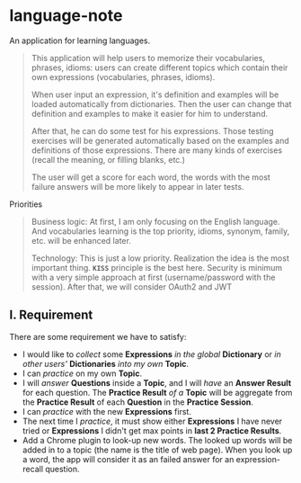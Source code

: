 language-note
==============
An application for learning languages.

> This application will help users to memorize their vocabularies, phrases, idioms: users can create different topics which contain their own expressions (vocabularies, phrases, idioms).<p/>
> When user input an expression, it's definition and examples will be loaded automatically from dictionaries. Then the user can change that definition and examples to make it easier for him to understand.<p/>
> After that, he can do some test for his expressions. Those testing exercises will be generated automatically based on the examples and definitions of those expressions. There are many kinds of exercises (recall the meaning, or filling blanks, etc.)<p/>
> The user will get a score for each word, the words with the most failure answers will be more likely to appear in later tests.<p/>

Priorities
> Business logic: At first, I am only focusing on the English language. And vocabularies learning is the top priority, idioms, synonym, family, etc. will be enhanced later.<p/>
> Technology: This is just a low priority. Realization the idea is the most important thing. <code><strong>KISS</strong></code> principle is the best here. Security is minimum with a very simple approach at first (username/password with the session). After that, we will consider OAuth2 and JWT<p/>

## I. Requirement 
There are some requirement we have to satisfy:

- I would like to _collect_ some **Expressions** _in the global_ **Dictionary** or _in other users'_ **Dictionaries** _into my own_ **Topic**.
- I can _practice_ on my own **Topic**.
- I will _answer_ **Questions** inside a **Topic**, and I will _have_ an **Answer Result** for each question. The **Practice Result** _of a_ **Topic** will be aggregate from the **Practice Result** of each **Question** in the **Practice Session**. 
- I can _practice_ with the new **Expressions** first.
- The next time I _practice_, it must show either **Expressions** I have never tried or **Expressions** I didn't get max points in **last 2 Practice Results**.
- Add a Chrome plugin to look-up new words. The looked up words will be added in to a topic (the name is the title of web page). When you look up a word, the app will consider it as an failed answer for an expression-recall question. 
